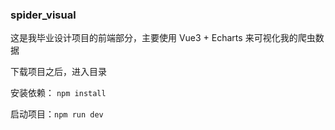 ### spider_visual
这是我毕业设计项目的前端部分，主要使用 Vue3 + Echarts 来可视化我的爬虫数据

下载项目之后，进入目录

安装依赖： ``npm install``

启动项目：``npm run dev``

